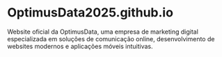 # OptimusData2025.github.io
Website oficial da OptimusData, uma empresa de marketing digital especializada em soluções de comunicação online, desenvolvimento de websites modernos e aplicações móveis intuitivas.

